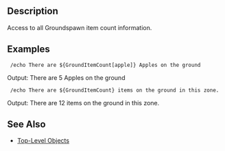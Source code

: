 ## Description

Access to all Groundspawn item count information.

## Examples

` /echo There are ${GroundItemCount[apple]} Apples on the ground`

Output: There are 5 Apples on the ground

` /echo There are ${GroundItemCount} items on the ground in this zone.`

Output: There are 12 items on the ground in this zone.

## See Also

-   [Top-Level Objects](top-level-objects.md)


